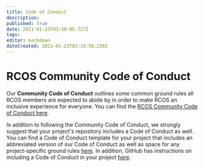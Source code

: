 ```yaml
---
title: Code of Conduct
description: 
published: true
date: 2021-01-23T03:50:05.727Z
tags: 
editor: markdown
dateCreated: 2021-01-23T03:19:50.250Z
---
```


# RCOS Community Code of Conduct

Our **Community Code of Conduct** outlines some common ground rules all RCOS members are expected to abide by in order to make RCOS an inclusive experience for everyone. You can find the [RCOS Community Code of Conduct here](/handbook/community/CODE_OF_CONDUCT).

In addition to following the Community Code of Conduct, we strongly suggest that your project's repository includes a Code of Conduct as well. You can find a Code of Conduct template for your project that includes an abbreviated version of our Code of Conduct as well as space for any project-specific ground rules [here](community/code_of_conduct_template). In addition, GitHub has instructions on including a Code of Conduct in your project [here](https://help.github.com/articles/adding-a-code-of-conduct-to-your-project/).